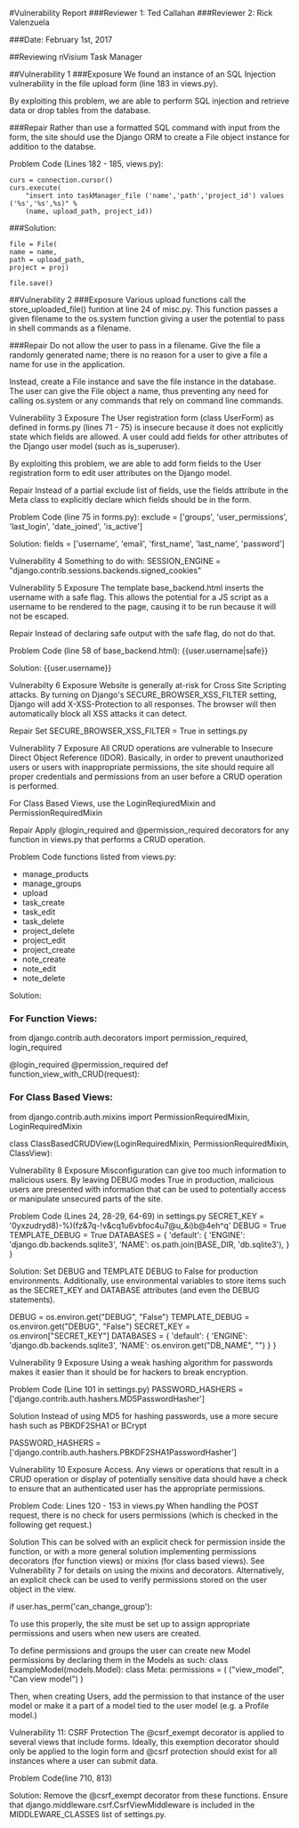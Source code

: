 #Vulnerability Report
###Reviewer 1: Ted Callahan
###Reviewer 2: Rick Valenzuela

###Date: February 1st, 2017

##Reviewing nVisium Task Manager

##Vulnerability 1
###Exposure
We found an instance of an SQL Injection vulnerability in the file upload form (line 183 in views.py).

By exploiting this problem, we are able to perform SQL injection and retrieve data or drop tables from the database.

###Repair
Rather than use a formatted SQL command with input from the form, the site should use the Django ORM to create a File object instance for addition to the databse.

Problem Code (Lines 182 - 185, views.py):
```
curs = connection.cursor()
curs.execute(
    "insert into taskManager_file ('name','path','project_id') values ('%s','%s',%s)" %
    (name, upload_path, project_id))
```

###Solution:
```
file = File(
name = name,
path = upload_path,
project = proj)

file.save()
```

##Vulnerability 2
###Exposure
Various upload functions call the store_uploaded_file() funtion at line 24 of misc.py.  This function passes a given filename to the os.system function giving a user the potential to pass in shell commands as a filename.

###Repair
Do not allow the user to pass in a filename.  Give the file a randomly generated name; there is no reason for a user to give a file a name for use in the application.

Instead, create a File instance and save the file instance in the database.  The user can give the File object a name, thus preventing any need for calling os.system or any commands that rely on command line commands.


Vulnerability 3
Exposure
The User registration form (class UserForm) as defined in forms.py (lines 71 - 75) is insecure because it does not explicitly state which fields are allowed.  A user could add fields for other attributes of the Django user model (such as is_superuser).

By exploiting this problem, we are able to add form fields to the User registration form to edit user attributes on the Django model.

Repair
Instead of a partial exclude list of fields, use the fields attribute in the Meta class to explicitly declare which fields should be in the form.

Problem Code (line 75 in forms.py):
exclude = ['groups', 'user_permissions', 'last_login', 'date_joined', 'is_active']

Solution:
fields = ['username', 'email', 'first_name', 'last_name', 'password']


Vulnerability 4
Something to do with:
SESSION_ENGINE = "django.contrib.sessions.backends.signed_cookies"


Vulnerability 5
Exposure
The template base_backend.html inserts the username with a safe flag.  This allows the potential for a JS script as a username to be rendered to the page, causing it to be run because it will not be escaped.

Repair
Instead of declaring safe output with the safe flag, do not do that.

Problem Code (line 58 of base_backend.html):
<span class="username"><i class="fa fa-user fa-fw"></i> {{user.username|safe}}</span>

Solution:
<span class="username"><i class="fa fa-user fa-fw"></i> {{user.username}}</span>


Vulnerabilty 6
Exposure
Website is generally at-risk for Cross Site Scripting attacks.  By turning on Django's SECURE_BROWSER_XSS_FILTER setting, Django will add X-XSS-Protection to all responses.  The browser will then automatically block all XSS attacks it can detect.

Repair
Set SECURE_BROWSER_XSS_FILTER = True in settings.py


Vulnerability 7
Exposure
All CRUD operations are vulnerable to Insecure Direct Object Reference (IDOR).  Basically, in order to prevent unauthorized users or users with inappropriate permissions, the site should require all proper credentials and permissions from an user before a CRUD operation is performed.

For Class Based Views, use the LoginReqiuredMixin and PermissionRequiredMixin

Repair
Apply @login_required and @permission_required decorators for any function in views.py that performs a CRUD operation.

Problem Code functions listed from views.py:
 - manage_products
 - manage_groups
 - upload
 - task_create
 - task_edit
 - task_delete
 - project_delete
 - project_edit
 - project_create
 - note_create
 - note_edit
 - note_delete

Solution:
### For Function Views:
from django.contrib.auth.decorators import permission_required, login_required

@login_required
@permission_required
def function_view_with_CRUD(request):


### For Class Based Views:
from django.contrib.auth.mixins import PermissionRequiredMixin, LoginRequiredMixin

class ClassBasedCRUDView(LoginRequiredMixin, PermissionRequiredMixin, ClassView):

Vulnerability 8
Exposure
Misconfiguration can give too much information to malicious users.  By leaving DEBUG modes True in production, malicious users are presented with information that can be used to potentially access or manipulate unsecured parts of the site.

Problem Code (Lines 24, 28-29, 64-69) in settings.py
SECRET_KEY = '0yxzudryd8)-%)(fz&7q-!v&cq1u6vbfoc4u7@u_&i)b@4eh^q'
DEBUG = True
TEMPLATE_DEBUG = True
DATABASES = {
    'default': {
        'ENGINE': 'django.db.backends.sqlite3',
        'NAME': os.path.join(BASE_DIR, 'db.sqlite3'),
    }
}

Solution:
Set DEBUG and TEMPLATE DEBUG to False for production environments.  Additionally, use environmental variables to store items such as the SECRET_KEY and DATABASE attributes (and even the DEBUG statements).

DEBUG = os.environ.get("DEBUG", "False")
TEMPLATE_DEBUG = os.environ.get("DEBUG", "False")
SECRET_KEY = os.environ["SECRET_KEY"]
DATABASES = {
    'default': {
        'ENGINE': 'django.db.backends.sqlite3',
        'NAME': os.environ.get("DB_NAME", "")
    }
}

Vulnerability 9
Exposure
Using a weak hashing algorithm for passwords makes it easier than it should be for hackers to break encryption.

Problem Code (Line 101 in settings.py)
PASSWORD_HASHERS = ['django.contrib.auth.hashers.MD5PasswordHasher']

Solution
Instead of using MD5 for hashing passwords, use a more secure hash such as PBKDF2SHA1 or BCrypt

PASSWORD_HASHERS = ['django.contrib.auth.hashers.PBKDF2SHA1PasswordHasher']

Vulnerability 10
Exposure
Access.  Any views or operations that result in a CRUD operation or display of potentially sensitive data should have a check to ensure that an authenticated user has the appropriate permissions.

Problem Code:
Lines 120 - 153 in views.py
When handling the POST request, there is no check for users permissions (which is checked in the following get request.)

Solution
This can be solved with an explicit check for permission inside the function, or with a more general solution implementing permissions decorators (for function views) or mixins (for class based views). See Vulnerability 7 for details on using the mixins and decorators.  Alternatively, an explicit check can be used to verify permissions stored on the user object in the view.

if user.has_perm('can_change_group'):

To use this properly, the site must be set up to assign appropriate permissions and users when new users are created.

To define permissions and groups the user can create new Model permissions by declaring them in the Models as such:
class ExampleModel(models.Model):
    class Meta:
        permissions = (
            ("view_model", "Can view model")
        )

Then, when creating Users, add the permission to that instance of the user model or make it a part of a model tied to the user model (e.g. a Profile model.)

Vulnerability 11:
CSRF Protection
The @csrf_exempt decorator is applied to several views that include forms.  Ideally, this exemption decorator should only be applied to the login form and @csrf protection should exist for all instances where a user can submit data.

Problem Code(line 710, 813)

Solution:
Remove the @csrf_exempt decorator from these functions.  Ensure that
django.middleware.csrf.CsrfViewMiddleware is included in the MIDDLEWARE_CLASSES list of settings.py. 

